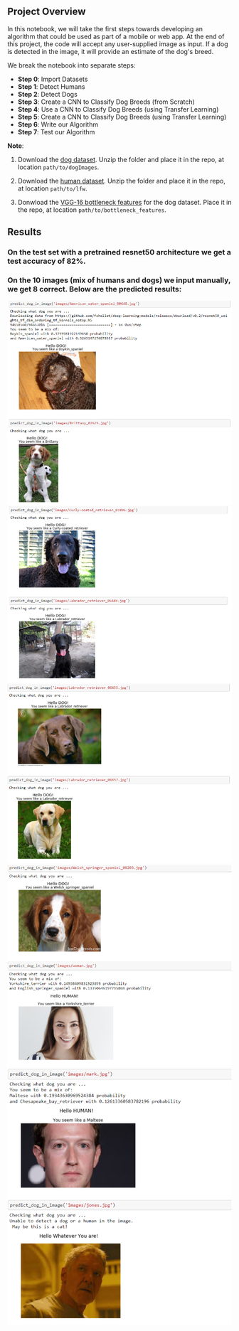 ## Project Overview

In this notebook, we will take the first steps towards developing an algorithm that could be used as part of a mobile or web app.  At the end of this project, the code will accept any user-supplied image as input.  If a dog is detected in the image, it will provide an estimate of the dog's breed.

We break the notebook into separate steps:

* **Step 0**: Import Datasets
* **Step 1**: Detect Humans
* **Step 2**: Detect Dogs
* **Step 3**: Create a CNN to Classify Dog Breeds (from Scratch)
* **Step 4**: Use a CNN to Classify Dog Breeds (using Transfer Learning)
* **Step 5**: Create a CNN to Classify Dog Breeds (using Transfer Learning)
* **Step 6**: Write our Algorithm
* **Step 7**: Test our Algorithm

**Note**: 

1. Download the [dog dataset](https://s3-us-west-1.amazonaws.com/udacity-aind/dog-project/dogImages.zip).  Unzip the folder and place it in the repo, at location `path/to/dogImages`. 

2. Download the [human dataset](https://s3-us-west-1.amazonaws.com/udacity-aind/dog-project/lfw.zip).  Unzip the folder and place it in the repo, at location `path/to/lfw`. 

3. Donwload the [VGG-16 bottleneck features](https://s3-us-west-1.amazonaws.com/udacity-aind/dog-project/DogVGG16Data.npz) for the dog dataset.  Place it in the repo, at location `path/to/bottleneck_features`.

## Results

### On the test set with a pretrained resnet50 architecture we get a test accuracy of 82%. 

### On the 10 images (mix of humans and dogs) we input manually, we get 8 correct. Below are the predicted results:

<img src="results/1.png">
<img src="results/2.png">
<img src="results/3.png">
<img src="results/4.png">
<img src="results/5.png">
